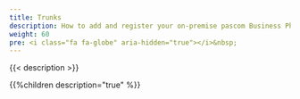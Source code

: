 ```yaml
---
title: Trunks
description: How to add and register your on-premise pascom Business Phone System or pascom Hosted PBX with a trunk from your preferred Voice Service Provider.
weight: 60
pre: <i class="fa fa-globe" aria-hidden="true"></i>&nbsp;
---
```


{{< description >}}
 
{{%children description="true" %}}